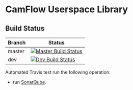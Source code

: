 # CamFlow Userspace Library

## Build Status

| Branch | Status                                                                                  |
|--------|-----------------------------------------------------------------------------------------|
| master | [![Master Build Status](https://api.travis-ci.org/CamFlow/libprovenance.svg?branch=master)](https://travis-ci.org/CamFlow/libprovenance/branches)  |
| dev    | [![Dev Build Status](https://api.travis-ci.org/CamFlow/libprovenance.svg?branch=dev)](https://travis-ci.org/CamFlow/libprovenance/branches)      |

Automated Travis test run the following operation:
- run [SonarQube](https://sonarqube.com).
